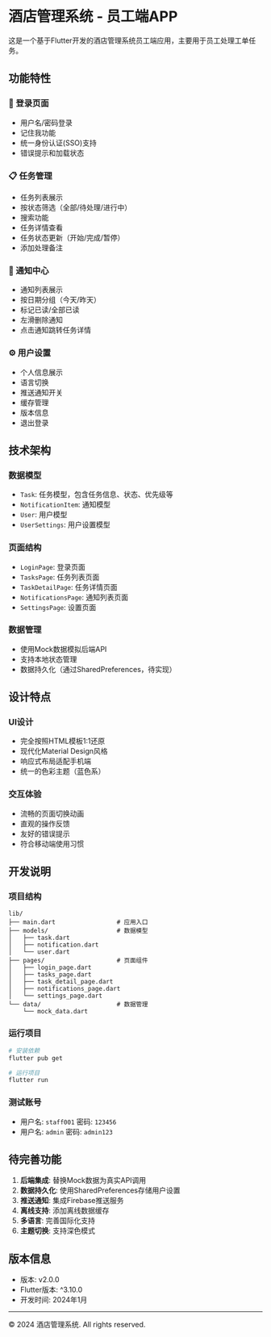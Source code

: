 # 酒店管理系统 - 员工端APP

这是一个基于Flutter开发的酒店管理系统员工端应用，主要用于员工处理工单任务。

## 功能特性

### 🔐 登录页面
- 用户名/密码登录
- 记住我功能
- 统一身份认证(SSO)支持
- 错误提示和加载状态

### 📋 任务管理
- 任务列表展示
- 按状态筛选（全部/待处理/进行中）
- 搜索功能
- 任务详情查看
- 任务状态更新（开始/完成/暂停）
- 添加处理备注

### 🔔 通知中心
- 通知列表展示
- 按日期分组（今天/昨天）
- 标记已读/全部已读
- 左滑删除通知
- 点击通知跳转任务详情

### ⚙️ 用户设置
- 个人信息展示
- 语言切换
- 推送通知开关
- 缓存管理
- 版本信息
- 退出登录

## 技术架构

### 数据模型
- `Task`: 任务模型，包含任务信息、状态、优先级等
- `NotificationItem`: 通知模型
- `User`: 用户模型
- `UserSettings`: 用户设置模型

### 页面结构
- `LoginPage`: 登录页面
- `TasksPage`: 任务列表页面
- `TaskDetailPage`: 任务详情页面
- `NotificationsPage`: 通知列表页面
- `SettingsPage`: 设置页面

### 数据管理
- 使用Mock数据模拟后端API
- 支持本地状态管理
- 数据持久化（通过SharedPreferences，待实现）

## 设计特点

### UI设计
- 完全按照HTML模板1:1还原
- 现代化Material Design风格
- 响应式布局适配手机端
- 统一的色彩主题（蓝色系）

### 交互体验
- 流畅的页面切换动画
- 直观的操作反馈
- 友好的错误提示
- 符合移动端使用习惯

## 开发说明

### 项目结构
```
lib/
├── main.dart                 # 应用入口
├── models/                   # 数据模型
│   ├── task.dart
│   ├── notification.dart
│   └── user.dart
├── pages/                    # 页面组件
│   ├── login_page.dart
│   ├── tasks_page.dart
│   ├── task_detail_page.dart
│   ├── notifications_page.dart
│   └── settings_page.dart
└── data/                     # 数据管理
    └── mock_data.dart
```

### 运行项目
```bash
# 安装依赖
flutter pub get

# 运行项目
flutter run
```

### 测试账号
- 用户名: `staff001` 密码: `123456`
- 用户名: `admin` 密码: `admin123`

## 待完善功能

1. **后端集成**: 替换Mock数据为真实API调用
2. **数据持久化**: 使用SharedPreferences存储用户设置
3. **推送通知**: 集成Firebase推送服务
4. **离线支持**: 添加离线数据缓存
5. **多语言**: 完善国际化支持
6. **主题切换**: 支持深色模式

## 版本信息

- 版本: v2.0.0
- Flutter版本: ^3.10.0
- 开发时间: 2024年1月

---

© 2024 酒店管理系统. All rights reserved.